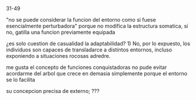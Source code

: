 31-49

"no se puede considerar la funcion del entorno como si fuese esencialmente perturbadora"
	porque no modifica la estructura somatica, si no, gatilla una funcion previamente equipada

¿es solo cuestion de casualidad la adaptabilidad?
	1) No, por lo expuesto, los individuos son capaces de transladarce a distintos entornos, incluso exponiendo a situaciones rocosas adredre.

me gusta el concepto de funciones conquistadoras
no pude evitar acordarme del arbol que crece en demasia simplemente porque el entorno se lo facilita
 
 
 su concepcion precisa de externo;  ???
 